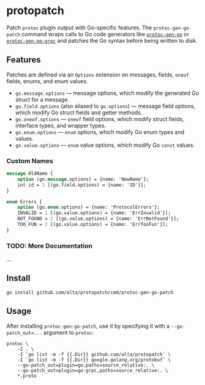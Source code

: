 # protopatch

Patch `protoc` plugin output with Go-specific features. The `protoc-gen-go-patch` command wraps calls to Go code generators like [`protoc-gen-go`](https://pkg.go.dev/google.golang.org/protobuf/cmd/protoc-gen-go) or [`protoc-gen-go-grpc`](https://pkg.go.dev/google.golang.org/grpc/cmd/protoc-gen-go-grpc) and patches the Go syntax before being written to disk.

## Features

Patches are defined via an `Options` extension on messages, fields, `oneof` fields, enums, and enum values.

- `go.message.options` — message options, which modify the generated Go struct for a message.
- `go.field.options` (also aliased to `go.options`) — message field options, which modify Go struct fields and getter methods.
- `go.oneof.options` — `oneof` field options, which modify struct fields, interface types, and wrapper types.
- `go.enum.options` — `enum` options, which modify Go enum types and values.
- `go.value.options` — `enum` value options, which modify Go `const` values.

### Custom Names

```proto
message OldName {
	option (go.message.options) = {name: 'NewName'};
	int id = 1 [(go.field.options) = {name: 'ID'}];
}

enum Errors {
	option (go.enum.options) = {name: 'ProtocolErrors'};
	INVALID = 1 [(go.value.options) = {name: 'ErrInvalid'}];
	NOT_FOUND = 2 [(go.value.options) = {name: 'ErrNotFound'}];
	TOO_FUN = 3 [(go.value.options) = {name: 'ErrTooFun'}];
}
```

### TODO: More Documentation

…

## Install

`go install github.com/alta/protopatch/cmd/protoc-gen-go-patch`

## Usage

After installing `protoc-gen-go-patch`, use it by specifying it with a `--go-patch_out=...` argument to `protoc`:

```shell
protoc \
	-I . \
	-I `go list -m -f {{.Dir}} github.com/alta/protopatch` \
	-I `go list -m -f {{.Dir}} google.golang.org/protobuf` \
	--go-patch_out=plugin=go,paths=source_relative:. \
	--go-patch_out=plugin=go-grpc,paths=source_relative:. \
	*.proto
```
